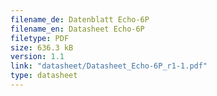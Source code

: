 ```yaml
---
filename_de: Datenblatt Echo-6P
filename_en: Datasheet Echo-6P
filetype: PDF
size: 636.3 kB
version: 1.1
link: "datasheet/Datasheet_Echo-6P_r1-1.pdf"
type: datasheet
---
```

